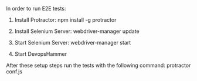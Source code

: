 In order to run E2E tests:

1. Install Protractor:
    npm install -g protractor

2. Install Selenium Server:
    webdriver-manager update

3. Start Selenium Server:
    webdriver-manager start

4. Start DevopsHammer

After these setup steps run the tests with the following command:
    protractor conf.js

